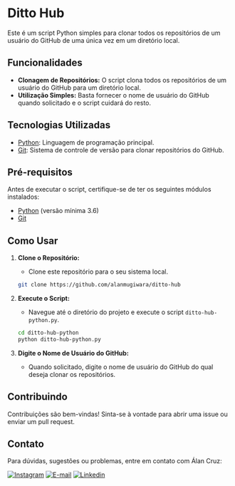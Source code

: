# Ditto Hub

Este é um script Python simples para clonar todos os repositórios de um usuário do GitHub de uma única vez em um diretório local.

## Funcionalidades

- **Clonagem de Repositórios:** O script clona todos os repositórios de um usuário do GitHub para um diretório local.
- **Utilização Simples:** Basta fornecer o nome de usuário do GitHub quando solicitado e o script cuidará do resto.

## Tecnologias Utilizadas

- [Python](https://www.python.org/): Linguagem de programação principal.
- [Git](https://git-scm.com/): Sistema de controle de versão para clonar repositórios do GitHub.

## Pré-requisitos

Antes de executar o script, certifique-se de ter os seguintes módulos instalados:

- [Python](https://www.python.org/) (versão mínima 3.6)
- [Git](https://git-scm.com/)

## Como Usar

1. **Clone o Repositório:**
   - Clone este repositório para o seu sistema local.

    ```bash
    git clone https://github.com/alanmugiwara/ditto-hub
    ```

2. **Execute o Script:**
   - Navegue até o diretório do projeto e execute o script `ditto-hub-python.py`.

    ```bash
    cd ditto-hub-python
    python ditto-hub-python.py
    ```

3. **Digite o Nome de Usuário do GitHub:**
   - Quando solicitado, digite o nome de usuário do GitHub do qual deseja clonar os repositórios.

## Contribuindo

Contribuições são bem-vindas! Sinta-se à vontade para abrir uma issue ou enviar um pull request.

Contato
-------

Para dúvidas, sugestões ou problemas, entre em contato com Álan Cruz:

<div>
<a href="https://instagram.com/alanmugiwaras" target="_blank"><img loading="lazy" src="https://img.shields.io/badge/-Instagram-%23E4405F?style=for-the-badge&logo=instagram&logoColor=white" alt="Instagram"></a>
<a href="mailto:alanufrb@gmail.com"><img loading="lazy" src="https://img.shields.io/badge/Gmail-D14836?style=for-the-badge&logo=gmail&logoColor=white" alt="E-mail"></a>
<a href="https://linkedin.com/in/alansilvadacruz" target="_blank"><img loading="lazy" src="https://img.shields.io/badge/-LinkedIn-%230077B5?style=for-the-badge&logo=linkedin&logoColor=white" alt="Linkedin"></a>
</div>

